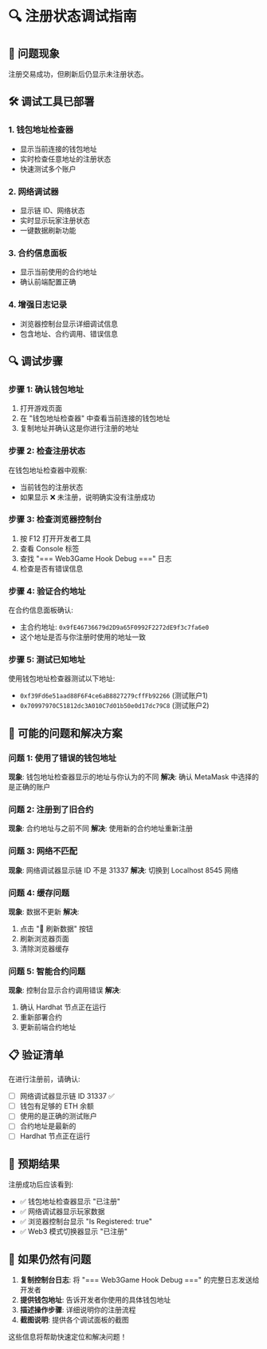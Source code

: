 # 🔍 注册状态调试指南

## 🎯 问题现象
注册交易成功，但刷新后仍显示未注册状态。

## 🛠️ 调试工具已部署

### 1. 钱包地址检查器
- 显示当前连接的钱包地址
- 实时检查任意地址的注册状态
- 快速测试多个账户

### 2. 网络调试器
- 显示链 ID、网络状态
- 实时显示玩家注册状态
- 一键数据刷新功能

### 3. 合约信息面板
- 显示当前使用的合约地址
- 确认前端配置正确

### 4. 增强日志记录
- 浏览器控制台显示详细调试信息
- 包含地址、合约调用、错误信息

## 🔍 调试步骤

### 步骤 1: 确认钱包地址
1. 打开游戏页面
2. 在 "钱包地址检查器" 中查看当前连接的钱包地址
3. 复制地址并确认这是你进行注册的地址

### 步骤 2: 检查注册状态
在钱包地址检查器中观察:
- 当前钱包的注册状态
- 如果显示 ❌ 未注册，说明确实没有注册成功

### 步骤 3: 检查浏览器控制台
1. 按 F12 打开开发者工具
2. 查看 Console 标签
3. 查找 "=== Web3Game Hook Debug ===" 日志
4. 检查是否有错误信息

### 步骤 4: 验证合约地址
在合约信息面板确认:
- 主合约地址: `0x9fE46736679d2D9a65F0992F2272dE9f3c7fa6e0`
- 这个地址是否与你注册时使用的地址一致

### 步骤 5: 测试已知地址
使用钱包地址检查器测试以下地址:
- `0xf39Fd6e51aad88F6F4ce6aB8827279cffFb92266` (测试账户1)
- `0x70997970C51812dc3A010C7d01b50e0d17dc79C8` (测试账户2)

## 🔧 可能的问题和解决方案

### 问题 1: 使用了错误的钱包地址
**现象**: 钱包地址检查器显示的地址与你认为的不同
**解决**: 确认 MetaMask 中选择的是正确的账户

### 问题 2: 注册到了旧合约
**现象**: 合约地址与之前不同
**解决**: 使用新的合约地址重新注册

### 问题 3: 网络不匹配
**现象**: 网络调试器显示链 ID 不是 31337
**解决**: 切换到 Localhost 8545 网络

### 问题 4: 缓存问题
**现象**: 数据不更新
**解决**: 
1. 点击 "🔄 刷新数据" 按钮
2. 刷新浏览器页面
3. 清除浏览器缓存

### 问题 5: 智能合约问题
**现象**: 控制台显示合约调用错误
**解决**: 
1. 确认 Hardhat 节点正在运行
2. 重新部署合约
3. 更新前端合约地址

## 📋 验证清单

在进行注册前，请确认:
- [ ] 网络调试器显示链 ID 31337 ✅
- [ ] 钱包有足够的 ETH 余额
- [ ] 使用的是正确的测试账户
- [ ] 合约地址是最新的
- [ ] Hardhat 节点正在运行

## 🎯 预期结果

注册成功后应该看到:
- ✅ 钱包地址检查器显示 "已注册"
- ✅ 网络调试器显示玩家数据
- ✅ 浏览器控制台显示 "Is Registered: true"
- ✅ Web3 模式切换器显示 "已注册"

## 🚨 如果仍然有问题

1. **复制控制台日志**: 将 "=== Web3Game Hook Debug ===" 的完整日志发送给开发者
2. **提供钱包地址**: 告诉开发者你使用的具体钱包地址
3. **描述操作步骤**: 详细说明你的注册流程
4. **截图说明**: 提供各个调试面板的截图

这些信息将帮助快速定位和解决问题！